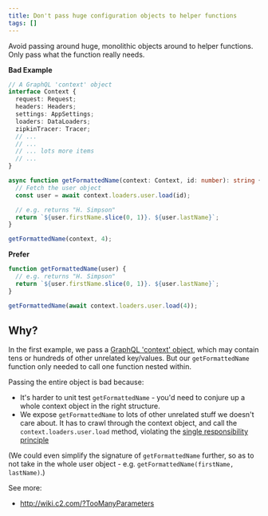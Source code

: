 ```yaml
---
title: Don't pass huge configuration objects to helper functions
tags: []
---
```


Avoid passing around huge, monolithic objects around to helper functions. Only
pass what the function really needs.

**Bad Example**

```typescript
// A GraphQL 'context' object
interface Context {
  request: Request;
  headers: Headers;
  settings: AppSettings;
  loaders: DataLoaders;
  zipkinTracer: Tracer;
  // ...
  // ...
  // ... lots more items
  // ...
}

async function getFormattedName(context: Context, id: number): string {
  // Fetch the user object
  const user = await context.loaders.user.load(id);

  // e.g. returns "H. Simpson"
  return `${user.firstName.slice(0, 1)}. ${user.lastName}`;
}

getFormattedName(context, 4);
```

**Prefer**

```js
function getFormattedName(user) {
  // e.g. returns "H. Simpson"
  return `${user.firstName.slice(0, 1)}. ${user.lastName}`;
}

getFormattedName(await context.loaders.user.load(4));
```

## Why?

In the first example, we pass a [GraphQL 'context' object][context], which may
contain tens or hundreds of other unrelated key/values. But our
`getFormattedName` function only needed to call one function nested within.

[context]: https://graphql.org/learn/execution/#root-fields-resolvers

Passing the entire object is bad because:

- It's harder to unit test `getFormattedName` - you'd need to conjure up a whole
  context object in the right structure.
- We expose `getFormattedName` to lots of other unrelated stuff we doesn't care
  about. It has to crawl through the context object, and call the
  `context.loaders.user.load` method, violating the [single responsibility
  principle](https://www.google.com/search?q=function+single+responsibility+principle)

(We could even simplify the signature of `getFormattedName` further, so as to not
take in the whole user object - e.g. `getFormattedName(firstName, lastName)`.)

See more:

- <http://wiki.c2.com/?TooManyParameters>
